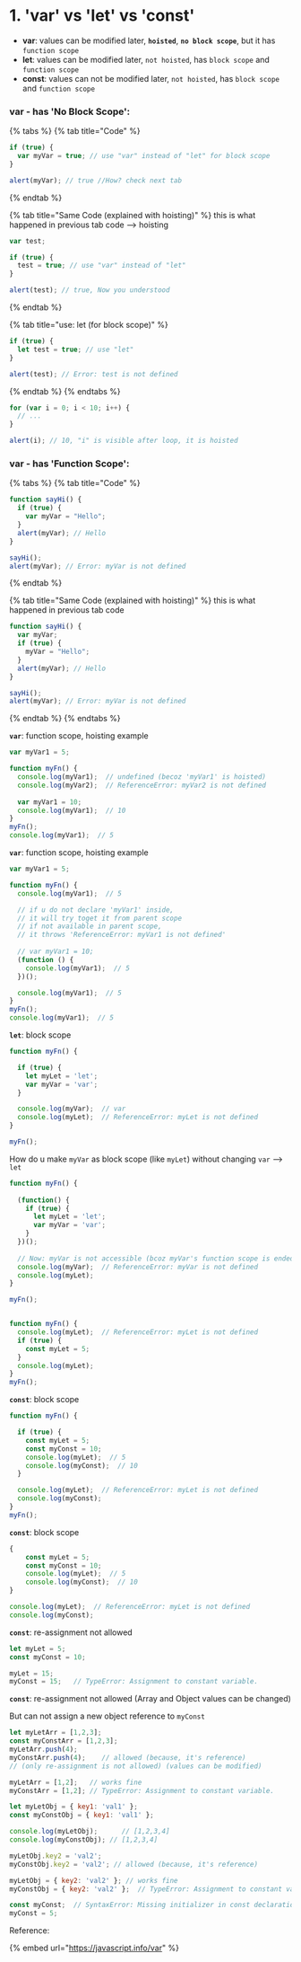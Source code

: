 # 1. 'var' vs 'let' vs 'const'

* **var**:  values can be modified later, **`hoisted`**, **`no block scope`**, but it has `function scope`
* **let**: values can be modified later, `not hoisted`, has `block scope`  and `function scope`
* **const**: values can not be modified later, `not hoisted`, has `block scope`  and `function scope`



### var - has 'No Block Scope':

{% tabs %}
{% tab title="Code" %}
```javascript
if (true) {
  var myVar = true; // use "var" instead of "let" for block scope
}

alert(myVar); // true //How? check next tab
```
{% endtab %}

{% tab title="Same Code \(explained with hoisting\)" %}
this is what happened in previous tab code --&gt; hoisting

```javascript
var test;

if (true) {
  test = true; // use "var" instead of "let"
}

alert(test); // true, Now you understood
```
{% endtab %}

{% tab title="use: let \(for block scope\)" %}
```javascript
if (true) {
  let test = true; // use "let"
}

alert(test); // Error: test is not defined
```
{% endtab %}
{% endtabs %}

```javascript
for (var i = 0; i < 10; i++) {
  // ...
}

alert(i); // 10, "i" is visible after loop, it is hoisted
```



### var - has 'Function Scope':

{% tabs %}
{% tab title="Code" %}
```javascript
function sayHi() {
  if (true) {
    var myVar = "Hello";
  }
  alert(myVar); // Hello
}

sayHi();
alert(myVar); // Error: myVar is not defined
```
{% endtab %}

{% tab title="Same Code \(explained with hoisting\)" %}
this is what happened in previous tab code

```javascript
function sayHi() {
  var myVar;
  if (true) {
    myVar = "Hello";
  }
  alert(myVar); // Hello
}

sayHi();
alert(myVar); // Error: myVar is not defined
```
{% endtab %}
{% endtabs %}



**`var`**: function scope, hoisting example

```javascript
var myVar1 = 5;

function myFn() {
  console.log(myVar1);  // undefined (becoz 'myVar1' is hoisted)
  console.log(myVar2);  // ReferenceError: myVar2 is not defined
    
  var myVar1 = 10;
  console.log(myVar1);  // 10
}
myFn();
console.log(myVar1);  // 5
```

**`var`**: function scope, hoisting example

```javascript
var myVar1 = 5;

function myFn() {
  console.log(myVar1);  // 5

  // if u do not declare 'myVar1' inside, 
  // it will try toget it from parent scope
  // if not available in parent scope, 
  // it throws 'ReferenceError: myVar1 is not defined'
  
  // var myVar1 = 10;
  (function () {
    console.log(myVar1);  // 5
  })();

  console.log(myVar1);  // 5
}
myFn();
console.log(myVar1);  // 5
```

**`let`**: block scope

```javascript
function myFn() {

  if (true) {
    let myLet = 'let';
    var myVar = 'var';
  }

  console.log(myVar);  // var
  console.log(myLet);  // ReferenceError: myLet is not defined
}

myFn();

```

How do u make `myVar` as block scope \(like `myLet`\)  without changing `var` --&gt; `let`

```javascript
function myFn() {
  
  (function() {
    if (true) {
      let myLet = 'let';
      var myVar = 'var';
    }
  })();
  
  // Now: myVar is not accessible (bcoz myVar's function scope is ended)
  console.log(myVar);  // ReferenceError: myVar is not defined
  console.log(myLet);
}

myFn();
```

```javascript

function myFn() {
  console.log(myLet);  // ReferenceError: myLet is not defined
  if (true) {
    const myLet = 5;
  }
  console.log(myLet);
}
myFn();
```

**`const`**: block scope

```javascript
function myFn() {

  if (true) {
    const myLet = 5;
    const myConst = 10;
    console.log(myLet);  // 5
    console.log(myConst);  // 10
  }

  console.log(myLet);  // ReferenceError: myLet is not defined
  console.log(myConst);
}
myFn();
```

**`const`**: block scope

```javascript
{
    const myLet = 5;
    const myConst = 10;
    console.log(myLet);  // 5
    console.log(myConst);  // 10
}

console.log(myLet);  // ReferenceError: myLet is not defined
console.log(myConst);
```

**`const`**: re-assignment not allowed

```javascript
let myLet = 5;
const myConst = 10;

myLet = 15;
myConst = 15;	// TypeError: Assignment to constant variable.
```

**`const`**: re-assignment not allowed \(Array and Object values can be changed\) 

But can not assign a new object reference to `myConst`

```javascript
let myLetArr = [1,2,3];
const myConstArr = [1,2,3];
myLetArr.push(4);
myConstArr.push(4);    // allowed (because, it's reference) 
// (only re-assignment is not allowed) (values can be modified)

myLetArr = [1,2];	// works fine
myConstArr = [1,2];	// TypeError: Assignment to constant variable.
```

```javascript
let myLetObj = { key1: 'val1' };
const myConstObj = { key1: 'val1' };

console.log(myLetObj);		// [1,2,3,4]
console.log(myConstObj); // [1,2,3,4]

myLetObj.key2 = 'val2';
myConstObj.key2 = 'val2'; // allowed (because, it's reference) 

myLetObj = { key2: 'val2' }; // works fine
myConstObj = { key2: 'val2' };	// TypeError: Assignment to constant variable.
```

```javascript
const myConst;	// SyntaxError: Missing initializer in const declaration
myConst = 5;
```



Reference:

{% embed url="https://javascript.info/var" %}




